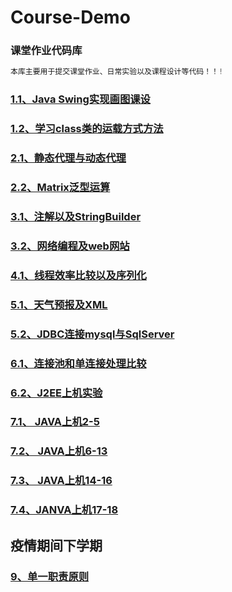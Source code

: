 # Course-Demo


### 课堂作业代码库
```java
本库主要用于提交课堂作业、日常实验以及课程设计等代码！！!
```

### [1.1、Java Swing实现画图课设](./Drawing)

### [1.2、学习class类的运载方式方法](./ClassStudy)

### [2.1、静态代理与动态代理](./2-Proxy)

### [2.2、Matrix泛型运算](./2-MartixOperation)

### [3.1、注解以及StringBuilder](./3-Annotation)

### [3.2、网络编程及web网站](./3-NetworkProgram)

### [4.1、线程效率比较以及序列化](./4-ThreadMatrix)

### [5.1、天气预报及XML](5-WeatherAndXml)

### [5.2、JDBC连接mysql与SqlServer](5-JavaDataBaseConnectivity)

### [6.1、连接池和单连接处理比较](5-ConnPoolCompare)

### [6.2、J2EE上机实验](6-J2eeCourse)

### [7.1、 JAVA上机2-5](7-TestJava)

### [7.2、 JAVA上机6-13](7-TestJava2)

### [7.3、 JAVA上机14-16](7-TestJava3)

### [7.4、JANVA上机17-18](7-TestJava4)


## 疫情期间下学期
### [9、单一职责原则](9-SingleDuty)